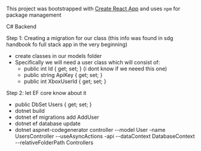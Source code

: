This project was bootstrapped with [Create React App](https://github.com/facebookincubator/create-react-app) and uses `npm` for package management

C# Backend

Step 1: Creating a migration for our class (this info was found in sdg handbook fo full stack app in the very beginning)

- create classes in our models folder
- Specifically we will need a user class which will consist of:
  - public int Id { get; set; } (i dont know if we neeed this one)
  - public string ApiKey { get; set; }
  - public int XboxUserId { get; set; }

Step 2: let EF core know about it

- public DbSet<User> Users { get; set; }
- dotnet build
- dotnet ef migrations add AddUser
- dotnet ef database update
- dotnet aspnet-codegenerator controller --model User -name UsersController --useAsyncActions -api --dataContext DatabaseContext --relativeFolderPath Controllers
